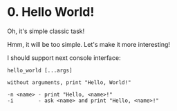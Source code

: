 # 0. Hello World!

Oh, it's simple classic task!

Hmm, it will be too simple.
Let's make it more interesting!

I should support next console interface:
```text
hello_world [...args]

without arguments, print "Hello, World!"

-n <name> - print "Hello, <name>!"
-i        - ask <name> and print "Hello, <name>!"
```
